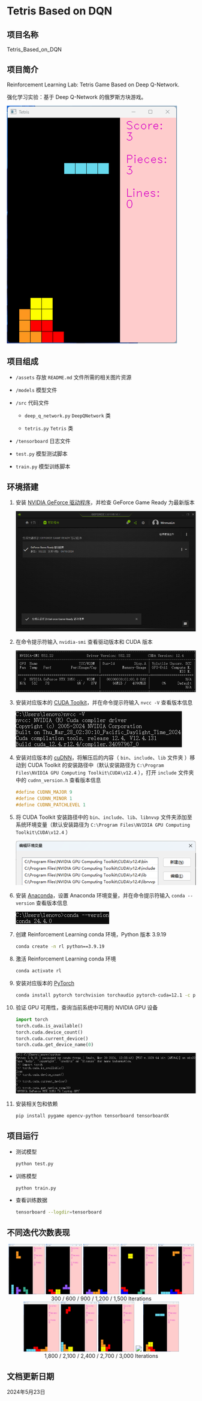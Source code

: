 # Tetris Based on DQN

## 项目名称

Tetris_Based_on_DQN

## 项目简介

Reinforcement Learning Lab: Tetris Game Based on Deep Q-Network.

强化学习实验：基于 Deep Q-Network 的俄罗斯方块游戏。

![](assets/model_3000.gif)

## 项目组成

* `/assets`
存放 `README.md` 文件所需的相关图片资源

* `/models`
模型文件

* `/src`
代码文件

  * `deep_q_network.py`
  `DeepQNetwork` 类

  * `tetris.py`
  `Tetris` 类

* `/tensorboard`
日志文件

* `test.py`
模型测试脚本

* `train.py`
模型训练脚本

## 环境搭建

1. 安装 [NVIDIA GeForce 驱动程序](https://www.nvidia.cn/geforce/drivers)，并检查 GeForce Game Ready 为最新版本

   ![](assets/2024-05-08_18-22-37.png)

2. 在命令提示符输入 `nvidia-smi` 查看驱动版本和 CUDA 版本

   ![](assets/2024-05-08_18-26-10.png)

3. 安装对应版本的 [CUDA Toolkit](https://developer.nvidia.com/cuda-downloads)，并在命令提示符输入 `nvcc -V` 查看版本信息

   ![](assets/2024-05-08_18-53-38.png)

4. 安装对应版本的 [cuDNN](https://developer.nvidia.com/cudnn-downloads)，将解压后的内容（ `bin`、`include`、`lib` 文件夹 ）移动到 CUDA Toolkit 的安装路径中（默认安装路径为 `C:\Program Files\NVIDIA GPU Computing Toolkit\CUDA\v12.4` ），打开 `include` 文件夹中的 `cudnn_version.h` 查看版本信息

   ```c
   #define CUDNN_MAJOR 9
   #define CUDNN_MINOR 1
   #define CUDNN_PATCHLEVEL 1
   ```

5. 将 CUDA Toolkit 安装路径中的 `bin`、`include`、`lib`、`libnvvp` 文件夹添加至系统环境变量（默认安装路径为 `C:\Program Files\NVIDIA GPU Computing Toolkit\CUDA\v12.4` ）

   ![](assets/2024-05-08_19-05-57.png)

6. 安装 [Anaconda](https://www.anaconda.com)，设置 Anaconda 环境变量，并在命令提示符输入 `conda --version` 查看版本信息

   ![](assets/2024-05-08_19-10-08.png)

8. 创建 Reinforcement Learning conda 环境，Python 版本 3.9.19

   ```bash
   conda create -n rl python==3.9.19
   ```

9. 激活 Reinforcement Learning conda 环境

   ```bash
   conda activate rl
   ```

10. 安装对应版本的 [PyTorch](https://pytorch.org/get-started/locally)

    ```bash
    conda install pytorch torchvision torchaudio pytorch-cuda=12.1 -c pytorch -c nvidia
    ```

11. 验证 GPU 可用性，查询当前系统中可用的 NVIDIA GPU 设备

    ```python
    import torch
    torch.cuda.is_available()
    torch.cuda.device_count()
    torch.cuda.current_device()
    torch.cuda.get_device_name(0)
    ```

    ![](assets/2024-05-08_19-36-17.png)

12. 安装相关包和依赖

    ```bash
    pip install pygame opencv-python tensorboard tensorboardX
    ```

## 项目运行

* 测试模型

  ```bash
  python test.py
  ```

* 训练模型

  ```bash
  python train.py
  ```

* 查看训练数据

  ```bash
  tensorboard --logdir=tensorboard
  ```

## 不同迭代次数表现

<p align="center">
  <img src="assets/model_300.gif" width="19%">
  <img src="assets/model_600.gif" width="19%">
  <img src="assets/model_900.gif" width="19%">
  <img src="assets/model_1200.gif" width="19%">
  <img src="assets/model_1500.gif" width="19%">
  <br>300 / 600 / 900 / 1,200 / 1,500 Iterations<br>
  <img src="assets/model_1800.gif" width="19%">
  <img src="assets/model_2100.gif" width="19%">
  <img src="assets/model_2400.gif" width="19%">
  <img src="assets/model_2700.gif" width="19%">
  <img src="assets/model_3000.gif" width="19%">
  <br>1,800 / 2,100 / 2,400 / 2,700 / 3,000 Iterations<br>
</p>

## 文档更新日期

2024年5月23日
